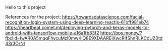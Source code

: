 Hello to this project

References for the project:
https://towardsdatascience.com/facial-recognition-login-system-using-deep-learning-reactjs-61bff981eb74
https://heartbeat.comet.ml/deploying-pytorch-and-keras-models-to-android-with-tensorflow-mobile-a16a1fb83f2
https://bps.money/?fbclid=IwAR0A5mqqFhycuMzl0mwKlQ8E9XDAAREiXwcRIfShnRLKCdUZ0td43r3OrNI